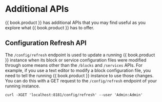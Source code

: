 # Additional APIs

{{ book.product }} has  additional APIs that you may find useful as you explore what {{ book.product }} has to offer.

## Configuration Refresh API

The `/config/refresh` endpoint is used to update a running {{ book.product }} instance when its block or service configuration files were modified through some means other than the `/blocks` and `/services` APIs. For example, if you use a text editor to modify a block configuration file, you need to tell the running {{ book.product }} instance to use those changes. You can do this with a GET request to the `/config/refresh` endpoint of your running instance.

    curl -XGET 'localhost:8181/config/refresh' --user 'Admin:Admin'
